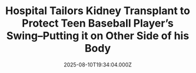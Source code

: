 ---
title: "Hospital Tailors Kidney Transplant to Protect Teen Baseball Player’s Swing–Putting it on Other Side of his Body"
date: 2025-08-10T19:34:04.000Z
category: Human Kindness
externalLink: "https://www.goodnewsnetwork.org/hospital-tailors-kidney-transplant-to-protect-teen-baseball-players-swing-putting-it-on-other-side-of-his-body/"
image: ""
excerpt: "It was a parent’s worst nightmare, but doctors showed extra compassion for the patient who had dreams of being a baseball player when he grows up. Five-year-old Sam Heintz was in the intensive care unit of Michigan’s Helen DeVos Children’s Hospital with failing kidneys and a grim diagnosis. He had a rare life-threatening disease (atypical […] The post Hospital Tailors…"
---
